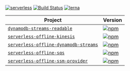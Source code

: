 [![serverless](http://public.serverless.com/badges/v3.svg)](http://www.serverless.com)
[![Build Status](https://travis-ci.org/godu/serverless.svg?branch=master)](https://travis-ci.org/godu/serverless)
[![lerna](https://img.shields.io/badge/maintained%20with-lerna-cc00ff.svg)](https://lernajs.io/)


|  Project      | Version       |
| ------------- | ------------- |
| [`dynamodb-streams-readable`](/packages/dynamodb-streams-readable) | [![npm](https://img.shields.io/npm/v/dynamodb-streams-readable.svg)](https://www.npmjs.com/package/dynamodb-streams-readable)|
| [`serverless-offline-kinesis`](/packages/serverless-offline-kinesis)| [![npm](https://img.shields.io/npm/v/serverless-offline-kinesis.svg)](https://www.npmjs.com/package/serverless-offline-kinesis)|
| [`serverless-offline-dynamodb-streams`](/packages/serverless-offline-dynamodb-streams)| [![npm](https://img.shields.io/npm/v/serverless-offline-dynamodb-streams.svg)](https://www.npmjs.com/package/serverless-offline-dynamodb-streams)|
| [`serverless-offline-sqs`](/packages/serverless-offline-sqs)| [![npm](https://img.shields.io/npm/v/serverless-offline-sqs.svg)](https://www.npmjs.com/package/serverless-offline-sqs)|
| [`serverless-offline-ssm-provider`](/packages/serverless-offline-ssm-provider)| [![npm](https://img.shields.io/npm/v/serverless-offline-ssm-provider.svg)](https://www.npmjs.com/package/serverless-offline-ssm-provider)|
